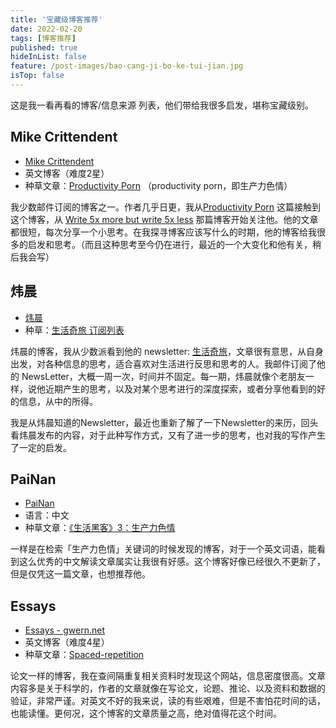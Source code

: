 ```yaml
---
title: '宝藏级博客推荐'
date: 2022-02-20
tags: [博客推荐]
published: true
hideInList: false
feature: /post-images/bao-cang-ji-bo-ke-tui-jian.jpg
isTop: false
---
```

这是我一看再看的博客/信息来源 列表，他们带给我很多启发，堪称宝藏级别。

<!--more-->


## Mike Crittendent

- [Mike Crittendent](https://critter.blog)
- 英文博客（难度2星）
- 种草文章：[Productivity Porn](https://critter.blog/2020/08/06/productivity-porn/) （productivity porn，即生产力色情）


我少数邮件订阅的博客之一。作者几乎日更，我从[Productivity Porn](https://critter.blog/2020/08/06/productivity-porn/)  这篇接触到这个博客，从 [Write 5x more but write 5x less](https://critter.blog/2020/10/02/write-5x-more-but-write-5x-less/) 那篇博客开始关注他。他的文章都很短，每次分享一个小思考。在我探寻博客应该写什么的时期，他的博客给我很多的启发和思考。（而且这种思考至今仍在进行，最近的一个大变化和他有关，稍后我会写）


## 炜晨

- [炜晨](https://weichen.blog/)
- 种草：[生活奇旅 订阅列表](https://newsletter.weichen.blog)

炜晨的博客，我从少数派看到他的 newsletter: [生活奇旅](https://newsletter.weichen.blog)，文章很有意思，从自身出发，对各种信息的思考，适合喜欢对生活进行反思和思考的人。我邮件订阅了他的 NewsLetter，大概一周一次，时间并不固定。每一期，炜晨就像个老朋友一样，说他近期产生的思考，以及对某个思考进行的深度探索，或者分享他看到的好的信息，从中的所得。

我是从炜晨知道的Newsletter，最近也重新了解了一下Newsletter的来历，回头看炜晨发布的内容，对于此种写作方式，又有了进一步的思考，也对我的写作产生了一定的启发。


## PaiNan
- [PaiNan](https://painanpainan.home.blog)
- 语言：中文
- 种草文章：[《生活黑客》3：生产力色情](https://painanpainan.home.blog/2019/07/24/《生活黑客》3：生产力色情/)

一样是在检索「生产力色情」关键词的时候发现的博客，对于一个英文词语，能看到这么优秀的中文解读文章属实让我很有好感。这个博客好像已经很久不更新了，但是仅凭这一篇文章，也想推荐他。

## Essays

- [Essays - gwern.net](https://www.gwern.net/)
- 英文博客（难度4星）
- 种草文章：[Spaced-repetition](https://www.gwern.net/Spaced-repetition)

论文一样的博客，我在查间隔重复相关资料时发现这个网站，信息密度很高。文章内容多是关于科学的，作者的文章就像在写论文，论题、推论、以及资料和数据的验证，非常严谨。对英文不好的我来说，读的有些艰难，但是不害怕花时间的话，也能读懂。更何况，这个博客的文章质量之高，绝对值得花这个时间。

